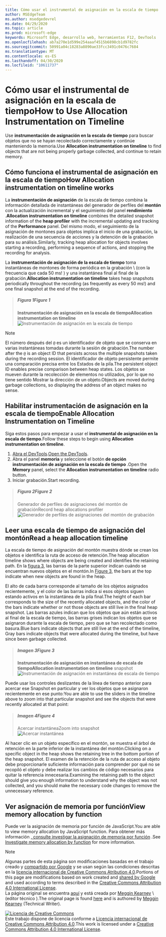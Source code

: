 ```yaml
---
title: Cómo usar el instrumental de asignación en la escala de tiempo
author: MSEdgeTeam
ms.author: msedgedevrel
ms.date: 04/29/2020
ms.topic: article
ms.prod: microsoft-edge
keywords: Microsoft Edge, desarrollo web, herramientas F12, DevTools
ms.openlocfilehash: ab7a270e1d599e254aaaf4515b6898cb1d9782fc
ms.sourcegitcommit: 50991a04c18283a8890ae33fcc3491c0476c7684
ms.translationtype: MT
ms.contentlocale: es-ES
ms.lasthandoff: 04/30/2020
ms.locfileid: "10611737"
---
```

<!-- Copyright Meggin Kearney 

   Licensed under the Apache License, Version 2.0 (the "License");
   you may not use this file except in compliance with the License.
   You may obtain a copy of the License at

       https://www.apache.org/licenses/LICENSE-2.0

   Unless required by applicable law or agreed to in writing, software
   distributed under the License is distributed on an "AS IS" BASIS,
   WITHOUT WARRANTIES OR CONDITIONS OF ANY KIND, either express or implied.
   See the License for the specific language governing permissions and
   limitations under the License. -->





# <span data-ttu-id="e3240-103">Cómo usar el instrumental de asignación en la escala de tiempo</span><span class="sxs-lookup"><span data-stu-id="e3240-103">How to Use Allocation Instrumentation on Timeline</span></span>  



<span data-ttu-id="e3240-104">Use **instrumentación de asignación en la escala de tiempo** para buscar objetos que no se hayan recolectado correctamente y continúe manteniendo la memoria.</span><span class="sxs-lookup"><span data-stu-id="e3240-104">Use **Allocation instrumentation on timeline** to find objects that are not being properly garbage collected, and continue to retain memory.</span></span>  

## <span data-ttu-id="e3240-105">Cómo funciona el instrumental de asignación en la escala de tiempo</span><span class="sxs-lookup"><span data-stu-id="e3240-105">How Allocation instrumentation on timeline works</span></span>  

<span data-ttu-id="e3240-106">La **instrumentación de asignación** de la escala de tiempo combina la información detallada de instantáneas del generador de perfiles del **montón** con la actualización incremental y el seguimiento del panel **rendimiento** .</span><span class="sxs-lookup"><span data-stu-id="e3240-106">**Allocation instrumentation on timeline** combines the detailed snapshot information of the **heap profiler** with the incremental updating and tracking of the **Performance** panel.</span></span>  <span data-ttu-id="e3240-107">Del mismo modo, el seguimiento de la asignación de montones para objetos implica el inicio de una grabación, la realización de una secuencia de acciones y la detención de la grabación para su análisis.</span><span class="sxs-lookup"><span data-stu-id="e3240-107">Similarly, tracking heap allocation for objects involves starting a recording, performing a sequence of actions, and stopping the recording for analysis.</span></span>  

<!--todo: add profile memory problems (heap profiler) section when available  -->  
<!--todo: add profile evaluate performance (Performance panel) section when available  -->  

<span data-ttu-id="e3240-108">La **instrumentación de asignación de la escala de tiempo** toma instantáneas de montones de forma periódica en la grabación \ (con la frecuencia que cada 50 ms! \) y una instantánea final al final de la grabación.</span><span class="sxs-lookup"><span data-stu-id="e3240-108">**Allocation instrumentation on timeline** takes heap snapshots periodically throughout the recording \(as frequently as every 50 ms!\) and one final snapshot at the end of the recording.</span></span>  

> ##### <span data-ttu-id="e3240-109">Figura 1</span><span class="sxs-lookup"><span data-stu-id="e3240-109">Figure 1</span></span>  
> **<span data-ttu-id="e3240-110">Instrumentación de asignación en la escala de tiempo</span><span class="sxs-lookup"><span data-stu-id="e3240-110">Allocation instrumentation on timeline</span></span>**  
> ![Instrumentación de asignación en la escala de tiempo][ImageObjectTracker]  

> [!NOTE]
> <span data-ttu-id="e3240-112">El número después del `@` es un identificador de objeto que se conserva en varias instantáneas tomadas durante la sesión de grabación.</span><span class="sxs-lookup"><span data-stu-id="e3240-112">The number after the `@` is an object ID that persists across the multiple snapshots taken during the recording session.</span></span>  <span data-ttu-id="e3240-113">El identificador de objeto persistente permite una comparación precisa entre los Estados de la pila.</span><span class="sxs-lookup"><span data-stu-id="e3240-113">The persistent object ID enables precise comparison between heap states.</span></span>  <span data-ttu-id="e3240-114">Los objetos se mueven durante la recolección de elementos no utilizados, por lo que no tiene sentido Mostrar la dirección de un objeto.</span><span class="sxs-lookup"><span data-stu-id="e3240-114">Objects are moved during garbage collections, so displaying the address of an object makes no sense.</span></span>  

## <span data-ttu-id="e3240-115">Habilitar instrumentación de asignación en la escala de tiempo</span><span class="sxs-lookup"><span data-stu-id="e3240-115">Enable Allocation Instrumentation on Timeline</span></span>  

<span data-ttu-id="e3240-116">Siga estos pasos para empezar a usar el **instrumental de asignación en la escala de tiempo**.</span><span class="sxs-lookup"><span data-stu-id="e3240-116">Follow these steps to begin using **Allocation instrumentation on timeline**.</span></span>  

1.  <span data-ttu-id="e3240-117">[Abra el DevTools][DevtoolsOpenIndex].</span><span class="sxs-lookup"><span data-stu-id="e3240-117">[Open the DevTools][DevtoolsOpenIndex].</span></span>  
1.  <span data-ttu-id="e3240-118">Abra el panel **memoria** y seleccione el botón **de opción instrumentación de asignación en la escala de tiempo** .</span><span class="sxs-lookup"><span data-stu-id="e3240-118">Open the **Memory** panel, select the **Allocation instrumentation on timeline** radio button.</span></span>  
1.  <span data-ttu-id="e3240-119">Iniciar grabación.</span><span class="sxs-lookup"><span data-stu-id="e3240-119">Start recording.</span></span>  

> ##### <span data-ttu-id="e3240-120">Figura 2</span><span class="sxs-lookup"><span data-stu-id="e3240-120">Figure 2</span></span>  
> <span data-ttu-id="e3240-121">Generador de perfiles de asignaciones del montón de grabación</span><span class="sxs-lookup"><span data-stu-id="e3240-121">Record heap allocations profiler</span></span>  
> ![Generador de perfiles de asignaciones del montón de grabación][ImageRecordHeap]  

## <span data-ttu-id="e3240-123">Leer una escala de tiempo de asignación del montón</span><span class="sxs-lookup"><span data-stu-id="e3240-123">Read a heap allocation timeline</span></span>  

<span data-ttu-id="e3240-124">La escala de tiempo de asignación del montón muestra dónde se crean los objetos e identifica la ruta de acceso de retención.</span><span class="sxs-lookup"><span data-stu-id="e3240-124">The heap allocation timeline shows where objects are being created and identifies the retaining path.</span></span>  <span data-ttu-id="e3240-125">En la [figura 3](#figure-3), las barras de la parte superior indican cuándo se encuentran nuevos objetos en el montón.</span><span class="sxs-lookup"><span data-stu-id="e3240-125">In [Figure 3](#figure-3), the bars at the top indicate when new objects are found in the heap.</span></span>  

<span data-ttu-id="e3240-126">El alto de cada barra corresponde al tamaño de los objetos asignados recientemente, y el color de las barras indica si esos objetos siguen estando activos en la instantánea de la pila final.</span><span class="sxs-lookup"><span data-stu-id="e3240-126">The height of each bar corresponds to the size of the recently allocated objects, and the color of the bars indicate whether or not those objects are still live in the final heap snapshot.</span></span>  <span data-ttu-id="e3240-127">Las barras azules indican que los objetos que aún están activos al final de la escala de tiempo, las barras grises indican los objetos que se asignaron durante la escala de tiempo, pero que se han recolectado como basura.</span><span class="sxs-lookup"><span data-stu-id="e3240-127">Blue bars indicate objects that are still live at the end of the timeline, Gray bars indicate objects that were allocated during the timeline, but have since been garbage collected.</span></span>  

> ##### <span data-ttu-id="e3240-128">Imagen 3</span><span class="sxs-lookup"><span data-stu-id="e3240-128">Figure 3</span></span>  
> <span data-ttu-id="e3240-129">**Instrumentación de asignación en instantánea de escala de tiempo**</span><span class="sxs-lookup"><span data-stu-id="e3240-129">**Allocation instrumentation on timeline** snapshot</span></span>  
> ![Instrumentación de asignación en instantánea de escala de tiempo][ImageCollected]  

<!--In [Figure 4](#figure-4), an action was performed 3 times.  The sample program caches five objects, so the last five blue bars are expected.  But the left-most blue bar indicates a potential problem.  -->  
<!--todo: redo figure 4 with multiple click actions  -->  

<span data-ttu-id="e3240-131">Puede usar los controles deslizantes de la línea de tiempo anterior para acercar ese Snapshot en particular y ver los objetos que se asignaron recientemente en ese punto:</span><span class="sxs-lookup"><span data-stu-id="e3240-131">You are able to use the sliders in the timeline above to zoom into that particular snapshot and see the objects that were recently allocated at that point:</span></span>  

> ##### <span data-ttu-id="e3240-132">Imagen 4</span><span class="sxs-lookup"><span data-stu-id="e3240-132">Figure 4</span></span>  
> <span data-ttu-id="e3240-133">Acercar instantánea</span><span class="sxs-lookup"><span data-stu-id="e3240-133">Zoom into snapshot</span></span>  
> ![Acercar instantánea][ImageSliders]  

<span data-ttu-id="e3240-135">Al hacer clic en un objeto específico en el montón, se muestra el árbol de retención en la parte inferior de la instantánea del montón.</span><span class="sxs-lookup"><span data-stu-id="e3240-135">Clicking on a specific object in the heap shows the retaining tree in the bottom portion of the heap snapshot.</span></span>  <span data-ttu-id="e3240-136">El examen de la retención de la ruta de acceso al objeto debe proporcionarle suficiente información para comprender por qué no se recopiló el objeto y debe realizar los cambios de código necesarios para quitar la referencia innecesaria.</span><span class="sxs-lookup"><span data-stu-id="e3240-136">Examining the retaining path to the object should give you enough information to understand why the object was not collected, and you should make the necessary code changes to remove the unnecessary reference.</span></span>  

## <span data-ttu-id="e3240-137">Ver asignación de memoria por función</span><span class="sxs-lookup"><span data-stu-id="e3240-137">View memory allocation by function</span></span>   

<span data-ttu-id="e3240-138">Puede ver la asignación de memoria por función de JavaScript.</span><span class="sxs-lookup"><span data-stu-id="e3240-138">You are able to view memory allocation by JavaScript function.</span></span>  <span data-ttu-id="e3240-139">Para obtener más información [, consulte investigar la asignación de memoria por función][DevtoolsMemoryProblemsIndexInvestigateMemoryAllocationFunction] .</span><span class="sxs-lookup"><span data-stu-id="e3240-139">See [Investigate memory allocation by function][DevtoolsMemoryProblemsIndexInvestigateMemoryAllocationFunction] for more information.</span></span>  

<!--## Feedback   -->  



<!-- image links -->  

[ImageObjectTracker]: /microsoft-edge/devtools-guide-chromium/media/memory-problems-memory-allocation-timeline-snapshot-highlighted.msft.png "Ilustración 1: instrumentación de asignación en la escala de tiempo"  
[ImageRecordHeap]: /microsoft-edge/devtools-guide-chromium/media/memory-problems-memory-allocation-instrumentation-on-timeline-selected.msft.png "Ilustración 2: generador de perfiles de asignaciones del montón de grabación"  
[ImageCollected]: /microsoft-edge/devtools-guide-chromium/media/memory-problems-memory-allocation-timelines-snapshot.msft.png "Ilustración 3: instrumentación de asignación en la instantánea de la escala de tiempo"  
[ImageSliders]: /microsoft-edge/devtools-guide-chromium/media/memory-problems-memory-allocation-timeline-snapshot-highlighted-annotated.msft.png "Ilustración 4: acercar la instantánea"  

<!-- links -->  

[DevToolsOpenIndex]: /microsoft-edge/devtools-guide-chromium/open "Abrir DevTools de Microsoft Edge (cromo)"
[DevtoolsMemoryProblemsIndexInvestigateMemoryAllocationFunction]: /microsoft-edge/devtools-guide-chromium/memory-problems/index#investigate-memory-allocation-by-function "Investigar la asignación de memoria por función: corrección de problemas de memoria"  

<!--[HeapProfiler]: ../profile/memory-problems/heap-snapshots ""  -->  
<!--[PerformancePanel]: ../profile/evaluate-performance/timeline-tool ""  -->  

[MicrosoftEdgeChannel]: https://www.microsoftedgeinsider.com/download "Descargar un canal de Microsoft Edge"  

> [!NOTE]
> <span data-ttu-id="e3240-147">Algunas partes de esta página son modificaciones basadas en el trabajo creado y [compartido por Google][GoogleSitePolicies] y se usan según las condiciones descritas en la [licencia internacional de Creative Commons Atribution 4,0][CCA4IL].</span><span class="sxs-lookup"><span data-stu-id="e3240-147">Portions of this page are modifications based on work created and [shared by Google][GoogleSitePolicies] and used according to terms described in the [Creative Commons Attribution 4.0 International License][CCA4IL].</span></span>  
> <span data-ttu-id="e3240-148">La página original se encuentra [aquí](https://developers.google.com/web/tools/chrome-devtools/memory-problems/allocation-profiler) y está creada por [Meggin Kearney][MegginKearney] \ (editor técnico \).</span><span class="sxs-lookup"><span data-stu-id="e3240-148">The original page is found [here](https://developers.google.com/web/tools/chrome-devtools/memory-problems/allocation-profiler) and is authored by [Meggin Kearney][MegginKearney] \(Technical Writer\).</span></span>  

[![Licencia de Creative Commons][CCby4Image]][CCA4IL]  
<span data-ttu-id="e3240-150">Este trabajo dispone de licencia conforme a [Licencia internacional de Creative Commons Attribution 4.0][CCA4IL].</span><span class="sxs-lookup"><span data-stu-id="e3240-150">This work is licensed under a [Creative Commons Attribution 4.0 International License][CCA4IL].</span></span>  

[CCA4IL]: https://creativecommons.org/licenses/by/4.0  
[CCby4Image]: https://i.creativecommons.org/l/by/4.0/88x31.png  
[GoogleSitePolicies]: https://developers.google.com/terms/site-policies  
[KayceBasques]: https://developers.google.com/web/resources/contributors/kaycebasques  
[MegginKearney]: https://developers.google.com/web/resources/contributors/megginkearney  
